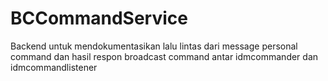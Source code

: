 # BCCommandService
 Backend untuk mendokumentasikan lalu lintas dari message personal command dan hasil respon broadcast command antar idmcommander dan idmcommandlistener

